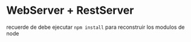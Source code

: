 # WebServer + RestServer

recuerde de debe ejecutar ```npm install``` para reconstruir los modulos de node